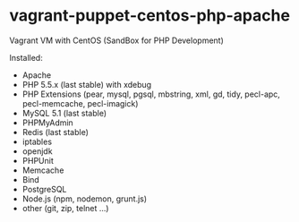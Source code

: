 vagrant-puppet-centos-php-apache
=========================

Vagrant VM with CentOS (SandBox for PHP Development)

Installed:
- Apache
- PHP 5.5.x (last stable) with xdebug 
- PHP Extensions (pear, mysql, pgsql, mbstring, xml, gd, tidy, pecl-apc, pecl-memcache, pecl-imagick)
- MySQL 5.1 (last stable)
- PHPMyAdmin
- Redis (last stable)
- iptables
- openjdk
- PHPUnit
- Memcache
- Bind
- PostgreSQL
- Node.js (npm, nodemon, grunt.js)
- other (git, zip, telnet ...)

